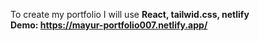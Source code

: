 To create my portfolio I will use <b>React, tailwid.css, netlify <b>
<br/>
Demo: https://mayur-portfolio007.netlify.app/
